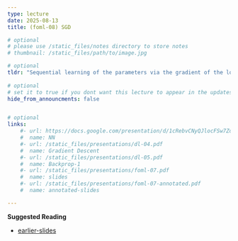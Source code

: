 ```yaml
---
type: lecture
date: 2025-08-13
title: (foml-08) SGD

# optional
# please use /static_files/notes directory to store notes
# thumbnail: /static_files/path/to/image.jpg

# optional
tldr: "Sequential learning of the parameters via the gradient of the loss funciton."
  
# optional
# set it to true if you dont want this lecture to appear in the updates section
hide_from_announcments: false


# optional
links: 
    #- url: https://docs.google.com/presentation/d/1cRebvCNyQJlocFSw7ZdAgM7NPZMNd49_6jfU4V1Vgj4/edit?usp=sharing
    #  name: NN
    #- url: /static_files/presentations/dl-04.pdf
    #  name: Gradient Descent
    #- url: /static_files/presentations/dl-05.pdf
    #  name: Backprop-1
    #- url: /static_files/presentations/foml-07.pdf
    #  name: slides
    #- url: /static_files/presentations/foml-07-annotated.pdf
    #  name: annotated-slides

---
```


**Suggested Reading**
- [earlier-slides](https://drive.google.com/file/d/1-NMdio5CnPAbQyPy0WVhb_DuoraDAYDG/view)

